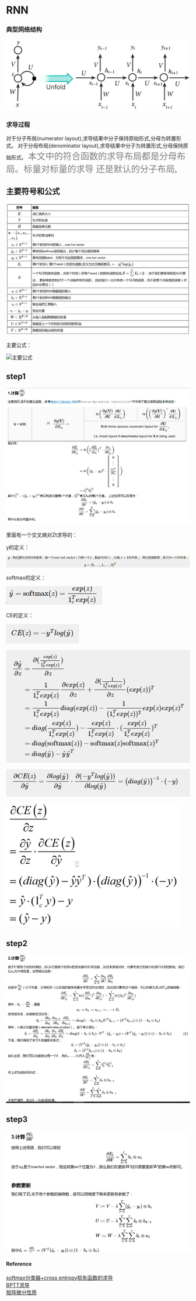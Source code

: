 # RNN

[//]: # (Image References)
[image1]: ./data/vanillarn.bmp
[image2]: ./data/signal.bmp
[image3]: ./data/formula.bmp
[step1]: ./data/step1.bmp
[step2]: ./data/step2.bmp
[step3]: ./data/step3.bmp
[y]: ./data/y.bmp
[softmax]: ./data/softmax.bmp
[CE]: ./data/CE.bmp
[Y_HAT_Z]: ./data/1.bmp
[CE_Y_HAT]: ./data/2.bmp
[CE_Z]: ./data/CE_DI.bmp

### 典型网络结构
![vanilla rnn][image1]
### 求导过程

对于分子布局(numerator layout),求导结果中分子保持原始形式,分母为转置形式。
对于分母布局(denominator layout),求导结果中分子为转置形式,分母保持原始形式。
<font color=gray size=5>本文中的符合函数的求导布局都是分母布局。标量对标量的求导 还是默认的分子布局</font>。

## 主要符号和公式

![符号表][image2]

主要公式：

![主要公式][image3]

## step1

![1][step1]

里面有一个交叉熵对Zt求导的：

y的定义：

![y的定义][y]

softmax的定义：

![softmax的定义][softmax]

CE的定义：

![CE的定义][CE]

![Y_HAT_Z][Y_HAT_Z]

![CE_Y_HAT][CE_Y_HAT]

![CE_Z][CE_Z]

## step2

![2][step2]

## step3

![3][step3]


#### Reference
[softmax分类器+cross entropy损失函数的求导](https://www.cnblogs.com/wacc/p/5341676.html)  
[BPTT求导](http://www.cnblogs.com/wacc/p/5341670.html)  
[矩阵微分性质](https://www.cnblogs.com/pinard/p/10791506.html)  
